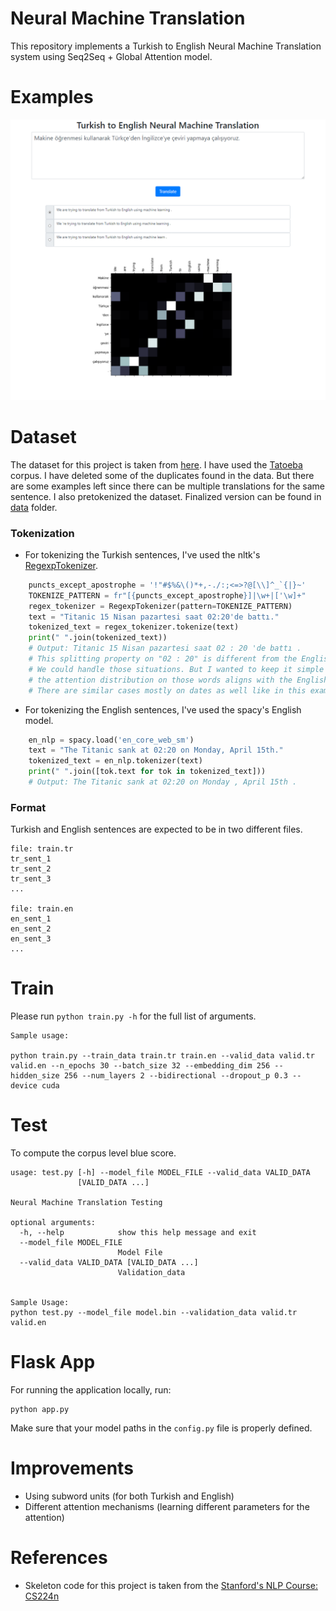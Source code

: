 # Neural Machine Translation

This repository implements a Turkish to English Neural Machine Translation system using Seq2Seq + Global Attention model.

# Examples
![NMT Image](images/nmt_example.png)

# Dataset

The dataset for this project is taken from [here](http://opus.nlpl.eu/). I have used the [Tatoeba](http://opus.nlpl.eu/Tatoeba-v20190709.php) corpus. I have deleted some of the duplicates found in the data. But there are some examples left since there can be multiple translations for the same sentence. I also pretokenized the dataset. Finalized version can be found in [data](https://github.com/snnclsr/nmt/tree/master/tr_en_data) folder.

### Tokenization

* For tokenizing the Turkish sentences, I've used the nltk's [RegexpTokenizer](http://www.nltk.org/api/nltk.tokenize.html?highlight=regexp#nltk.tokenize.regexp.RegexpTokenizer). 

```python
    puncts_except_apostrophe = '!"#$%&\()*+,-./:;<=>?@[\\]^_`{|}~'
    TOKENIZE_PATTERN = fr"[{puncts_except_apostrophe}]|\w+|['\w]+"
    regex_tokenizer = RegexpTokenizer(pattern=TOKENIZE_PATTERN)
    text = "Titanic 15 Nisan pazartesi saat 02:20'de battı."
    tokenized_text = regex_tokenizer.tokenize(text)
    print(" ".join(tokenized_text))
    # Output: Titanic 15 Nisan pazartesi saat 02 : 20 'de battı .
    # This splitting property on "02 : 20" is different from the English tokenizer.
    # We could handle those situations. But I wanted to keep it simple and see if 
    # the attention distribution on those words aligns with the English tokens.
    # There are similar cases mostly on dates as well like in this example: 02/09/2019
```

* For tokenizing the English sentences, I've used the spacy's English model.

```python
    en_nlp = spacy.load('en_core_web_sm')
    text = "The Titanic sank at 02:20 on Monday, April 15th."
    tokenized_text = en_nlp.tokenizer(text)
    print(" ".join([tok.text for tok in tokenized_text]))
    # Output: The Titanic sank at 02:20 on Monday , April 15th .
```

### Format

Turkish and English sentences are expected to be in two different files.

```
file: train.tr
tr_sent_1
tr_sent_2
tr_sent_3
...

file: train.en
en_sent_1
en_sent_2
en_sent_3
...
```

# Train

Please run `python train.py -h` for the full list of arguments.

```
Sample usage:

python train.py --train_data train.tr train.en --valid_data valid.tr valid.en --n_epochs 30 --batch_size 32 --embedding_dim 256 --hidden_size 256 --num_layers 2 --bidirectional --dropout_p 0.3 --device cuda
```

# Test

To compute the corpus level blue score.

```
usage: test.py [-h] --model_file MODEL_FILE --valid_data VALID_DATA
               [VALID_DATA ...]

Neural Machine Translation Testing

optional arguments:
  -h, --help            show this help message and exit
  --model_file MODEL_FILE
                        Model File
  --valid_data VALID_DATA [VALID_DATA ...]
                        Validation_data


Sample Usage:
python test.py --model_file model.bin --validation_data valid.tr valid.en
```

# Flask App

For running the application locally, run:

```
python app.py
```

Make sure that your model paths in the `config.py` file is properly defined.

# Improvements

* Using subword units (for both Turkish and English)
* Different attention mechanisms (learning different parameters for the attention)

# References

* Skeleton code for this project is taken from the [Stanford's NLP Course: CS224n](http://web.stanford.edu/class/cs224n/)

